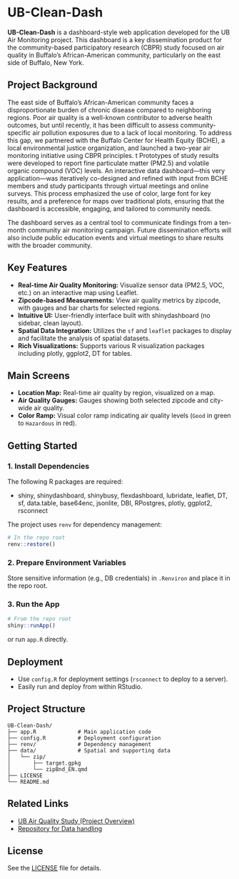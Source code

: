 # UB-Clean-Dash

**UB-Clean-Dash** is a dashboard-style web application developed for the UB Air Monitoring project. This dashboard is a key dissemination product for the community-based participatory research (CBPR) study focused on air quality in Buffalo’s African-American community, particularly on the east side of Buffalo, New York.

## Project Background

The east side of Buffalo’s African-American community faces a disproportionate burden of chronic disease compared to neighboring regions. Poor air quality is a well-known contributor to adverse health outcomes, but until recently, it has been difficult to assess community-specific air pollution exposures due to a lack of local monitoring. To address this gap, we partnered with the Buffalo Center for Health Equity (BCHE), a local environmental justice organization, and launched a two-year air monitoring initiative using CBPR principles.
t
Prototypes of study results were developed to report fine particulate matter (PM2.5) and volatile organic compound (VOC) levels. An interactive data dashboard—this very application—was iteratively co-designed and refined with input from BCHE members and study participants through virtual meetings and online surveys. This process emphasized the use of color, large font for key results, and a preference for maps over traditional plots, ensuring that the dashboard is accessible, engaging, and tailored to community needs.

The dashboard serves as a central tool to communicate findings from a ten-month community air monitoring campaign. Future dissemination efforts will also include public education events and virtual meetings to share results with the broader community.

## Key Features

- **Real-time Air Quality Monitoring:** Visualize sensor data (PM2.5, VOC, etc.) on an interactive map using Leaflet.
- **Zipcode-based Measurements:** View air quality metrics by zipcode, with gauges and bar charts for selected regions.
- **Intuitive UI:** User-friendly interface built with shinydashboard (no sidebar, clean layout).
- **Spatial Data Integration:** Utilizes the `sf` and `leaflet` packages to display and facilitate the analysis of spatial datasets.
- **Rich Visualizations:** Supports various R visualization packages including plotly, ggplot2, DT for tables.

## Main Screens

- **Location Map:** Real-time air quality by region, visualized on a map.
- **Air Quality Gauges:** Gauges showing both selected zipcode and city-wide air quality.
- **Color Ramp:** Visual color ramp indicating air quality levels (`Good` in green to `Hazardous` in red).

## Getting Started

### 1. Install Dependencies

The following R packages are required:

- shiny, shinydashboard, shinybusy, flexdashboard, lubridate, leaflet, DT, sf, data.table, base64enc, jsonlite, DBI, RPostgres, plotly, ggplot2, rsconnect

The project uses `renv` for dependency management:

```r
# In the repo root
renv::restore()
```

### 2. Prepare Environment Variables

Store sensitive information (e.g., DB credentials) in `.Renviron` and place it in the repo root.

### 3. Run the App

```r
# From the repo root
shiny::runApp()
```
or run `app.R` directly.

## Deployment

- Use `config.R` for deployment settings (`rsconnect` to deploy to a server).
- Easily run and deploy from within RStudio.

## Project Structure

```
UB-Clean-Dash/
├── app.R             # Main application code
├── config.R          # Deployment configuration
├── renv/             # Dependency management
├── data/             # Spatial and supporting data
│   └── zip/
│       ├── target.gpkg
│       └── zipBnd_EN.qmd
├── LICENSE
└── README.md
```

## Related Links

- [UB Air Quality Study (Project Overview)](https://ubairqualitystudy.github.io/EPA-Website/index.html)
- [Repository for Data handling](https://github.com/YONGHUNI/rougue_PA_detector)

## License

See the [LICENSE](./LICENSE) file for details.
